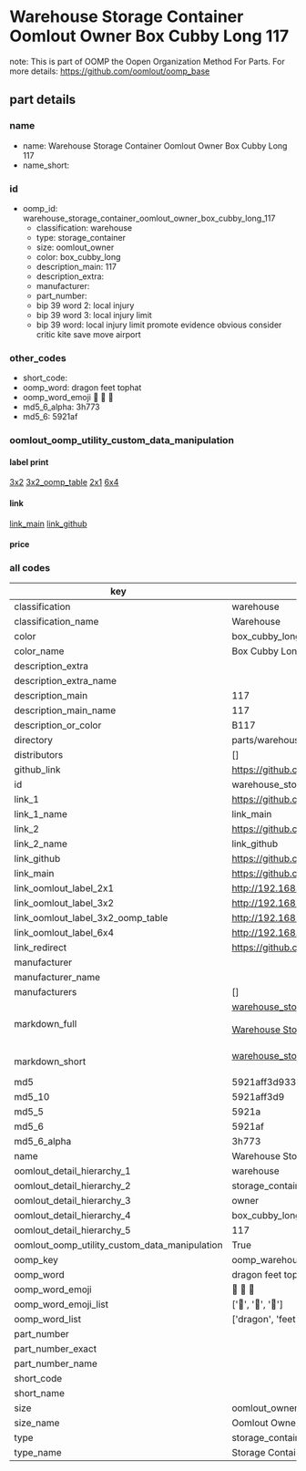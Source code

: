 # Warehouse Storage Container Oomlout Owner Box Cubby Long 117  

note: This is part of OOMP the Oopen Organization Method For Parts. For more details: https://github.com/oomlout/oomp_base

##  part details
  







### name
* name: Warehouse Storage Container Oomlout Owner Box Cubby Long 117
* name_short: 
### id
* oomp_id: warehouse_storage_container_oomlout_owner_box_cubby_long_117
  * classification: warehouse
  * type: storage_container
  * size: oomlout_owner
  * color: box_cubby_long
  * description_main: 117
  * description_extra: 
  * manufacturer: 
  * part_number: 
  * bip 39 word 2: local injury
  * bip 39 word 3: local injury limit
  * bip 39 word: local injury limit promote evidence obvious consider critic kite save move airport

### other_codes
* short_code: 
* oomp_word: dragon feet tophat
* oomp_word_emoji :dragon: :feet: :tophat:
* md5_6_alpha: 3h773
* md5_6: 5921af






### oomlout_oomp_utility_custom_data_manipulation
#### label print
[3x2](http://192.168.1.245:1112/?label=oomp%203h773)
[3x2_oomp_table](http://192.168.1.108:1112/?label=oomp%203h773)
[2x1](http://192.168.1.242:1112/?label=oomp%203h773)
[6x4](http://192.168.1.55:1112/?label=oomp%203h773)    

#### link

[link_main](https://github.com/oomlout/oomlout_oomp_version_1_messy/tree/main/parts/warehouse_storage_container_oomlout_owner_box_cubby_long_117) [link_github](https://github.com/oomlout/oomlout_oomp_version_1_messy/tree/main/parts/warehouse_storage_container_oomlout_owner_box_cubby_long_117)                             

#### price







### all codes 
| key | value |  
| --- | --- |  
| classification | warehouse |  
| classification_name | Warehouse |  
| color | box_cubby_long |  
| color_name | Box Cubby Long |  
| description_extra |  |  
| description_extra_name |  |  
| description_main | 117 |  
| description_main_name | 117 |  
| description_or_color | B117 |  
| directory | parts/warehouse_storage_container_oomlout_owner_box_cubby_long_117 |  
| distributors | [] |  
| github_link | https://github.com/oomlout/oomlout_oomp_part_src/tree/main/parts/warehouse_storage_container_oomlout_owner_box_cubby_long_117 |  
| id | warehouse_storage_container_oomlout_owner_box_cubby_long_117 |  
| link_1 | https://github.com/oomlout/oomlout_oomp_version_1_messy/tree/main/parts/warehouse_storage_container_oomlout_owner_box_cubby_long_117 |  
| link_1_name | link_main |  
| link_2 | https://github.com/oomlout/oomlout_oomp_version_1_messy/tree/main/parts/warehouse_storage_container_oomlout_owner_box_cubby_long_117 |  
| link_2_name | link_github |  
| link_github | https://github.com/oomlout/oomlout_oomp_version_1_messy/tree/main/parts/warehouse_storage_container_oomlout_owner_box_cubby_long_117 |  
| link_main | https://github.com/oomlout/oomlout_oomp_version_1_messy/tree/main/parts/warehouse_storage_container_oomlout_owner_box_cubby_long_117 |  
| link_oomlout_label_2x1 | http://192.168.1.242:1112/?label=oomp%203h773 |  
| link_oomlout_label_3x2 | http://192.168.1.245:1112/?label=oomp%203h773 |  
| link_oomlout_label_3x2_oomp_table | http://192.168.1.108:1112/?label=oomp%203h773 |  
| link_oomlout_label_6x4 | http://192.168.1.55:1112/?label=oomp%203h773 |  
| link_redirect | https://github.com/oomlout/oomlout_oomp_version_1_messy/tree/main/parts/warehouse_storage_container_oomlout_owner_box_cubby_long_117 |  
| manufacturer |  |  
| manufacturer_name |  |  
| manufacturers | [] |  
| markdown_full | [warehouse_storage_container_oomlout_owner_box_cubby_long_117](none)<br>[](none)<br>[Warehouse Storage Container Oomlout Owner Box Cubby Long 117](none)<br><br> |  
| markdown_short | [warehouse_storage_container_oomlout_owner_box_cubby_long_117](none)<br><br> |  
| md5 | 5921aff3d933c5ea62a6eac303dd0c1a |  
| md5_10 | 5921aff3d9 |  
| md5_5 | 5921a |  
| md5_6 | 5921af |  
| md5_6_alpha | 3h773 |  
| name | Warehouse Storage Container Oomlout Owner Box Cubby Long 117 |  
| oomlout_detail_hierarchy_1 | warehouse |  
| oomlout_detail_hierarchy_2 | storage_container |  
| oomlout_detail_hierarchy_3 | owner |  
| oomlout_detail_hierarchy_4 | box_cubby_long |  
| oomlout_detail_hierarchy_5 | 117 |  
| oomlout_oomp_utility_custom_data_manipulation | True |  
| oomp_key | oomp_warehouse_storage_container_oomlout_owner_box_cubby_long_117 |  
| oomp_word | dragon feet tophat |  
| oomp_word_emoji | :dragon: :feet: :tophat: |  
| oomp_word_emoji_list | [':dragon:', ':feet:', ':tophat:'] |  
| oomp_word_list | ['dragon', 'feet', 'tophat'] |  
| part_number |  |  
| part_number_exact |  |  
| part_number_name |  |  
| short_code |  |  
| short_name |  |  
| size | oomlout_owner |  
| size_name | Oomlout Owner |  
| type | storage_container |  
| type_name | Storage Container |  
